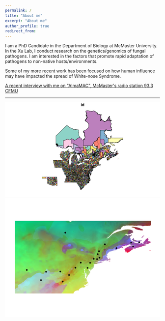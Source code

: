 ```yaml
---
permalink: /
title: "About me"
excerpt: "About me"
author_profile: true
redirect_from: 
---
```



I am a PhD Candidate in the Department of Biology at McMaster University. In the Xu Lab, I conduct research on the genetics/genomics of fungal pathogens. I am interested in the factors that promote rapid adaptation of pathogens to non-native hosts/environments.

Some of my more recent work has been focused on how human influence may have impacted the spread of White-nose Syndrome.

[A recent interview with me on "AlmaMAC", McMaster's radio station 93.3 CFMU](https://d3ctxlq1ktw2nl.cloudfront.net/staging/2019-9-3/25951353-44100-2-6d37e687523c.m4a)

***

![](/images/colourful-counties.png "Count level WNS incidence") 
![](/images/raster_pca_map.png "Raster for BioClim Variables")

